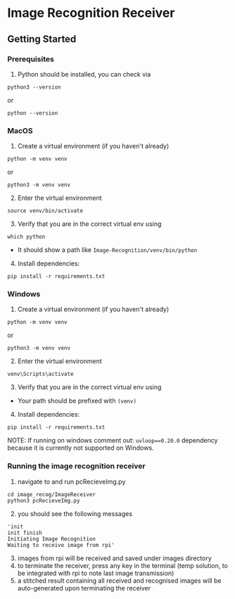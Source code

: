 # Image Recognition Receiver

## Getting Started

### Prerequisites
1. Python should be installed, you can check via
```
python3 --version
```
or
```
python --version
```

### MacOS
1. Create a virtual environment (if you haven't already)
```
python -m venv venv
```
or 
```
python3 -m venv venv
```
2. Enter the virtual environment
```
source venv/bin/activate
```
3. Verify that you are in the correct virtual env using
```
which python
```
- It should show a path like `Image-Recognition/venv/bin/python`
4. Install dependencies:
```
pip install -r requirements.txt
```

### Windows
1. Create a virtual environment (if you haven't already)
```
python -m venv venv
```
or 
```
python3 -m venv venv
```
2. Enter the virtual environment
```
venv\Scripts\activate
```
3. Verify that you are in the correct virtual env using
- Your path should be prefixed with `(venv)`
4. Install dependencies:
```
pip install -r requirements.txt
```
NOTE: If running on windows comment out: `uvloop==0.20.0` dependency because it is currently not supported on Windows.

### Running the image recognition receiver  
1. navigate to and run pcRecieveImg.py
```
cd image_recog/ImageReceiver
python3 pcRecieveImg.py
```
2. you should see the following messages
```
'init
init finish
Initiating Image Recognition
Waiting to receive image from rpi'
```
3. images from rpi will be received and saved under images directory
4. to terminate the receiver, press any key in the terminal (temp solution, to be integrated with rpi to note last image transmission)
5. a stitched result containing all received and recognised images will be auto-generated upon terminating the receiver
